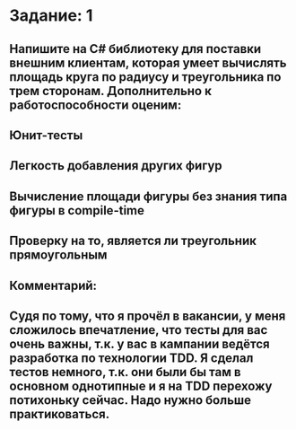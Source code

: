# Задание: 1

## Напишите на C# библиотеку для поставки внешним клиентам, которая умеет вычислять площадь круга по радиусу и треугольника по трем сторонам. Дополнительно к работоспособности оценим:

## Юнит-тесты

## Легкость добавления других фигур

## Вычисление площади фигуры без знания типа фигуры в compile-time

## Проверку на то, является ли треугольник прямоугольным

## Комментарий:

## Судя по тому, что я прочёл в вакансии, у меня сложилось впечатление, что тесты для вас очень важны, т.к. у вас в кампании ведётся разработка по технологии TDD. Я сделал тестов немного, т.к. они были бы там в основном однотипные и я на TDD перехожу потихоньку сейчас. Надо нужно больше практиковаться.